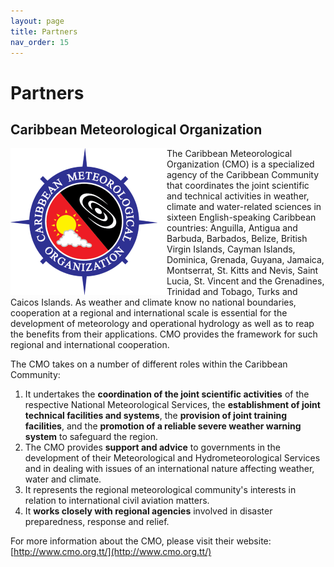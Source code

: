```yaml
---
layout: page
title: Partners
nav_order: 15
---
```


# Partners

## Caribbean Meteorological Organization
<img align="left" src="images/cmo-logo-250.png">
The Caribbean Meteorological Organization (CMO) is a specialized agency of the Caribbean Community that coordinates the joint scientific and technical activities in weather, climate and water-related sciences in sixteen English-speaking Caribbean countries: Anguilla, Antigua and Barbuda, Barbados, Belize, British Virgin Islands, Cayman Islands, Dominica, Grenada, Guyana, Jamaica, Montserrat, St. Kitts and Nevis, Saint Lucia, St. Vincent and the Grenadines, Trinidad and Tobago, Turks and Caicos Islands. As weather and climate know no national boundaries, cooperation at a regional and international scale is essential for the development of meteorology and operational hydrology as well as to reap the benefits from their applications. CMO provides the framework for such regional and international cooperation.   

The CMO takes on a number of different roles within the Caribbean Community:
1. It undertakes the **coordination of the joint scientific activities** of the respective National Meteorological Services, the **establishment of joint technical facilities and systems**, the **provision of joint training facilities**, and the **promotion of a reliable severe weather warning system** to safeguard the region. 
2. The CMO provides **support and advice** to governments in the development of their Meteorological and Hydrometeorological Services and in dealing with issues of an international nature affecting weather, water and climate.
3. It represents the regional meteorological community's interests in relation to international civil aviation matters. 
4. It **works closely with regional agencies** involved in disaster preparedness, response and relief. 

For more information about the CMO, please visit their website: [http://www.cmo.org.tt/](http://www.cmo.org.tt/)
